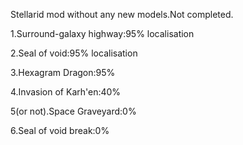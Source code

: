 Stellarid mod without any new models.Not completed.

1.Surround-galaxy highway:95% localisation

2.Seal of void:95% localisation

3.Hexagram Dragon:95%

4.Invasion of Karh'en:40%

5(or not).Space Graveyard:0%

6.Seal of void break:0%
